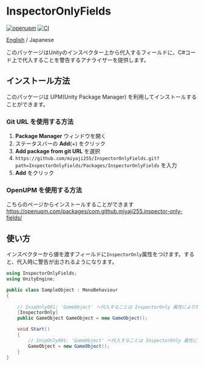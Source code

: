 # InspectorOnlyFields

[![openupm](https://img.shields.io/npm/v/com.github.miyaji255.inspector-only-fields?label=openupm&registry_uri=https://package.openupm.com)](https://openupm.com/packages/com.github.miyaji255.inspector-only-fields/) [![CI](https://github.com/miyaji255/InspectorOnlyFields/actions/workflows/analyzer-ci.yml/badge.svg?branch=main)](https://github.com/miyaji255/InspectorOnlyFields/actions/workflows/analyzer-ci.yml)


[English](README.md) / Japanese

このパッケージはUnityのインスペクター上から代入するフィールドに、C#コード上で代入することを警告するアナライザーを提供します。

## インストール方法

このパッケージは UPM(Unity Package Manager) を利用してインストールすることができます。

### Git URL を使用する方法

1. **Package Manager** ウィンドウを開く
2. ステータスバーの **Add**(+) をクリック
3. **Add package from git URL** を選択
4. `https://github.com/miyaji255/InspectorOnlyFields.git?path=InspectorOnlyFields/Packages/InspectorOnlyFields` を入力
5. **Add** をクリック

### OpenUPM を使用する方法

こちらのページからインストールすることができます
https://openupm.com/packages/com.github.miyaji255.inspector-only-fields/

## 使い方

インスペクターから値を渡すフィールドに`InspectorOnly`属性をつけます。すると、代入時に警告が出されるようになります。
```csharp
using InspectorOnlyFields;
using UnityEngine;

public class SampleObject : MonoBehaviour
{
    
    // InspOnly001: 'GameObject' へ代入することは InspectorOnly 属性により禁止されています
    [InspectorOnly]
    public GameObject GameObject = new GameObject();

    void Start()
    {
        // InspOnly001: 'GameObject' へ代入することは InspectorOnly 属性により禁止されています
        GameObject = new GameObject();
    }
}
```
